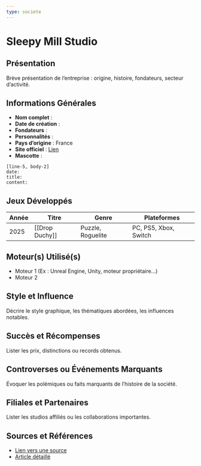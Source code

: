 ```yaml
---
type: societe
---
```


# Sleepy Mill Studio

## Présentation
Brève présentation de l’entreprise : origine, histoire, fondateurs, secteur d’activité.

## Informations Générales
- **Nom complet** :  
- **Date de création** :  
- **Fondateurs** :  
- **Personnalités** :
- **Pays d’origine** :  France
- **Site officiel** : [Lien](#)  
- **Mascotte** :

```timeline-labeled
[line-5, body-2]
date:  
title: 
content:
```

## Jeux Développés
| Année | Titre          | Genre             | Plateformes           |
| ----- | -------------- | ----------------- | --------------------- |
| 2025  | [[Drop Duchy]] | Puzzle, Roguelite | PC, PS5, Xbox, Switch |

## Moteur(s) Utilisé(s)
- Moteur 1 (Ex : Unreal Engine, Unity, moteur propriétaire...)
- Moteur 2

## Style et Influence
Décrire le style graphique, les thématiques abordées, les influences notables.

## Succès et Récompenses
Lister les prix, distinctions ou records obtenus.

## Controverses ou Événements Marquants
Évoquer les polémiques ou faits marquants de l’histoire de la société.

## Filiales et Partenaires
Lister les studios affiliés ou les collaborations importantes.

## Sources et Références
- [Lien vers une source](#)
- [Article détaillé](#)
